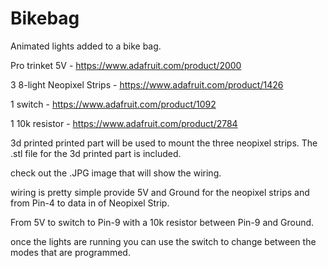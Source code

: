 # Bikebag
Animated lights added to a bike bag.

Pro trinket 5V - https://www.adafruit.com/product/2000

3 8-light Neopixel Strips - https://www.adafruit.com/product/1426

1 switch - https://www.adafruit.com/product/1092

1 10k resistor - https://www.adafruit.com/product/2784

3d printed printed part will be used to mount the three neopixel strips. The .stl file for the 3d printed part is included.

check out the .JPG image that will show the wiring.

wiring is pretty simple provide 5V and Ground for the neopixel strips and from Pin-4 to data in 
of Neopixel Strip. 

From 5V to switch to Pin-9 with a 10k resistor between Pin-9 and Ground.

once the lights are running you can use the switch to change between the modes that are programmed. 
